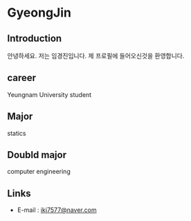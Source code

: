 # GyeongJin
## Introduction
안녕하세요. 저는 임경진입니다.
제 프로필에 들어오신것을 환영합니다.

## career
Yeungnam University student

## Major
statics

## Doubld major
computer engineering

## Links
- E-mail : ikj7577@naver.com
